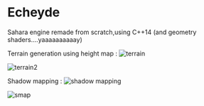 # Echeyde
Sahara engine remade from scratch,using C++14 (and geometry shaders....yaaaaaaaaaay)


Terrain generation using height map :
![terrain](https://cloud.githubusercontent.com/assets/18567118/23819765/1fd1e458-060b-11e7-975c-12dae066d6cd.png)

![terrain2](https://cloud.githubusercontent.com/assets/18567118/23819968/e94ea11a-060e-11e7-8b1f-f60b214488e5.png)


Shadow mapping : 
![shadow mapping](https://cloud.githubusercontent.com/assets/18567118/24738381/a16ee256-1a95-11e7-9594-284979c9a2d6.jpg)


![smap](https://cloud.githubusercontent.com/assets/18567118/24738371/896316be-1a95-11e7-8c3f-02f3f8512ca7.jpg)
